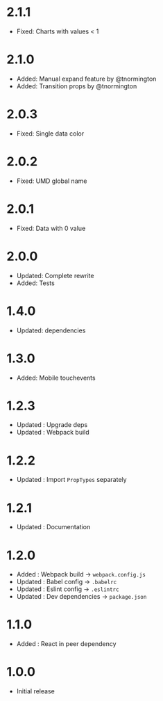 # 2.1.1

* Fixed: Charts with values < 1

# 2.1.0

* Added: Manual expand feature by @tnormington
* Added: Transition props by @tnormington

# 2.0.3

* Fixed: Single data color

# 2.0.2

* Fixed: UMD global name

# 2.0.1

* Fixed: Data with 0 value

# 2.0.0

* Updated: Complete rewrite
* Added: Tests

# 1.4.0

* Updated: dependencies

# 1.3.0

* Added: Mobile touchevents

# 1.2.3

* Updated : Upgrade deps
* Updated : Webpack build

# 1.2.2

* Updated : Import `PropTypes` separately

# 1.2.1

* Updated : Documentation

# 1.2.0

* Added : Webpack build -> `webpack.config.js`
* Updated : Babel config -> `.babelrc`
* Updated : Eslint config -> `.eslintrc`
* Updated : Dev dependencies -> `package.json`

# 1.1.0

* Added : React in peer dependency

# 1.0.0

* Initial release
